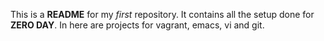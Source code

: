 This is a **README** for my *first* repository. It contains all the setup done for **ZERO DAY**. In here are projects for vagrant, emacs, vi and git.
